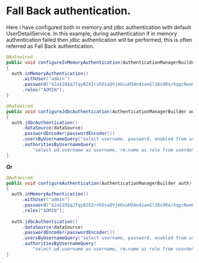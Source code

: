 # Fall Back authentication.

Here i have configured both in memory and jdbc authentication with default UserDetailService. In this example, during authentication if in memory authentication failed then jdbc authentication will be performed, this is often referred as Fall Back authentication.


```java
@Autowired
public void configureInMemoryAuthentication(AuthenticationManagerBuilder auth) throws Exception
{
  auth.inMemoryAuthentication()
      .withUser("admin")
      .password("$2a$10$qJTqy02X2rxhDsaQVjmGvuH5An4zaeGl38s9Ro/XqgcNvm0N464fi")
      .roles("ADMIN");
}

@Autowired
public void configureJdbcAuthentication(AuthenticationManagerBuilder auth) throws Exception
{
  auth.jdbcAuthentication()
      .dataSource(dataSource)
      .passwordEncoder(passwordEncoder())
      .usersByUsernameQuery("select username, password, enabled from userdetails where userName=?")
      .authoritiesByUsernameQuery(
          "select ud.username as username, rm.name as role from userdetails ud INNER JOIN rolemaster rm ON rm.id = ud.roleId  where username = ?");
}
```

<b><i>Or</i></b>

```java
@Autowired
public void configureAuthentication(AuthenticationManagerBuilder auth) throws Exception
{
  auth.inMemoryAuthentication()
      .withUser("admin")
      .password("$2a$10$qJTqy02X2rxhDsaQVjmGvuH5An4zaeGl38s9Ro/XqgcNvm0N464fi")
      .roles("ADMIN");
      
  auth.jdbcAuthentication()
      .dataSource(dataSource)
      .passwordEncoder(passwordEncoder())
      .usersByUsernameQuery("select username, password, enabled from userdetails where userName=?")
      .authoritiesByUsernameQuery(
          "select ud.username as username, rm.name as role from userdetails ud INNER JOIN rolemaster rm ON rm.id = ud.roleId  where username = ?");
}
```
